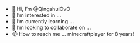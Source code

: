 - 👋 Hi, I’m @QingshuiOvO
- 👀 I’m interested in ...
- 🌱 I’m currently learning ...
- 💞️ I’m looking to collaborate on ...
- 📫 How to reach me ...
minecraftplayer for 8 years!
 
<!---
QingshuiOvO/QingshuiOvO is a ✨ special ✨ repository because its `README.md` (this file) appears on your GitHub profile.
You can click the Preview link to take a look at your changes.
--->
